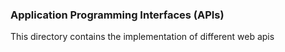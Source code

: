 ### Application Programming Interfaces (APIs)
This directory contains the implementation of different web apis
